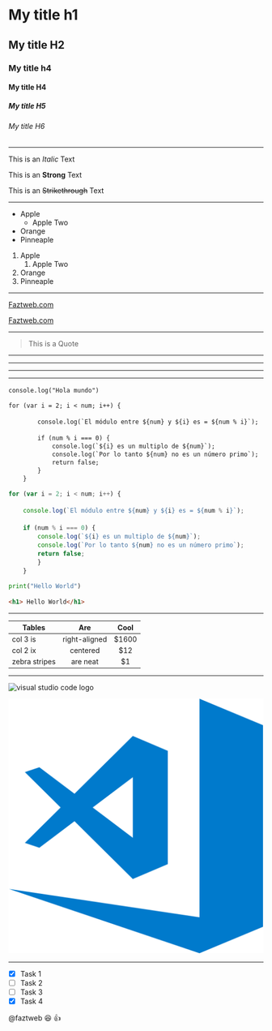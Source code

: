 <!-- HEADINGS / ENCABEZADOS -->

# My title h1
## My title H2
### My title h4
#### My title H4
##### My title H5
###### My title H6

___

<!-- TEXT FORMAT / FORMATO DE TEXTO -->
<!-- Italic Text -->
This is an *Italic* Text

<!-- Strong Text -->
This is an **Strong** Text

<!-- Strikethrough Text -->
This is an ~~Strikethrough~~ Text

___

<!-- LIST / LISTAS -->
<!-- Unorder List -->
* Apple
    * Apple Two
* Orange
* Pinneaple

<!-- Order List -->
1. Apple
    1. Apple Two
2. Orange
3. Pinneaple

___

<!-- LINK / ENLACES -->
<!-- Simple Link -->
[Faztweb.com](https://www.faztweb.com)

<!-- Link with Custom Title -->
[Faztweb.com](https://www.faztweb.com "Custom title")

___

<!-- QUOTES / CITAS -->
> This is a Quote
___

<!-- DIVISOR LINE / LINEA DIVISORIA / <HR> -->
<!-- Thick Line -->
---

<!-- Fine Line -->
___

___

<!-- CODE BOX / CAJA DE CÓDIGO -->
<!-- Code Line / Linea de Código -->
`console.log("Hola mundo")`

<!-- Code Block / Bloque de Código -->
```
for (var i = 2; i < num; i++) {

        console.log(`El módulo entre ${num} y ${i} es = ${num % i}`);

        if (num % i === 0) {
            console.log(`${i} es un multiplo de ${num}`);
            console.log(`Por lo tanto ${num} no es un número primo`);
            return false;
        }
    }
```

<!-- JavaScript Example Highlighting -->
```javascript
for (var i = 2; i < num; i++) {
    
    console.log(`El módulo entre ${num} y ${i} es = ${num % i}`);
    
    if (num % i === 0) {
        console.log(`${i} es un multiplo de ${num}`);
        console.log(`Por lo tanto ${num} no es un número primo`);
        return false;
        }
    }
```

<!-- Python Example Highlighting -->
```python
print("Hello World")
```

<!-- HTML Example Highlighting -->
```html
<h1> Hello World</h1>
```
___

<!-- TABLES / TABLAS -->

| Tables        | Are           | Cool  |
| ------------- |:-------------:|:-----:|
| col 3 is      | right-aligned | $1600 |
| col 2 ix      | centered      |   $12 |
| zebra stripes | are neat      |    $1 |

___
<!-- IMAGES / IMÁGENES -->

<!-- Embed Image / Imágen Embedida -->
![visual studio code logo](https://i.pinimg.com/originals/00/f4/05/00f40564d281eee8dbb931024b8e6975.png "vscode logo")

<!-- Local Image / Imágen Local -->
![visual studio code logo](img/00f40564d281eee8dbb931024b8e6975.png "vscode logo")

___
<!-- GITHUB MARKDOWN -->

* [x] Task 1
* [ ] Task 2
* [ ] Task 3
* [x] Task 4

<!-- User Mention & Emojis -->
@faztweb :satisfied: :+1: